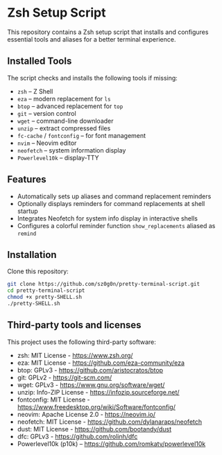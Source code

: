 # Zsh Setup Script

This repository contains a Zsh setup script that installs and configures essential tools and aliases for a better terminal experience.

## Installed Tools

The script checks and installs the following tools if missing:

- `zsh` – Z Shell
- `eza` – modern replacement for `ls`
- `btop` – advanced replacement for `top`
- `git` – version control
- `wget` – command-line downloader
- `unzip` – extract compressed files
- `fc-cache` / `fontconfig` – for font management
- `nvim` – Neovim editor
- `neofetch` – system information display
- `Powerlevel10k` – display-TTY
## Features

- Automatically sets up aliases and command replacement reminders
- Optionally displays reminders for command replacements at shell startup
- Integrates Neofetch for system info display in interactive shells
- Configures a colorful reminder function `show_replacements` aliased as `remind`

## Installation

Clone this repository:

```bash
git clone https://github.com/sz0g0n/pretty-terminal-script.git
cd pretty-terminal-script
chmod +x pretty-SHELL.sh
./pretty-SHELL.sh
```

## Third-party tools and licenses

This project uses the following third-party software:

- zsh: MIT License - https://www.zsh.org/
- eza: MIT License - https://github.com/eza-community/eza
- btop: GPLv3 - https://github.com/aristocratos/btop
- git: GPLv2 - https://git-scm.com/
- wget: GPLv3 - https://www.gnu.org/software/wget/
- unzip: Info-ZIP License - https://infozip.sourceforge.net/
- fontconfig: MIT License - https://www.freedesktop.org/wiki/Software/fontconfig/
- neovim: Apache License 2.0 - https://neovim.io/
- neofetch: MIT License - https://github.com/dylanaraps/neofetch
- dust: MIT License - https://github.com/bootandy/dust
- dfc: GPLv3 - https://github.com/rolinh/dfc
- Powerlevel10k (p10k) – https://github.com/romkatv/powerlevel10k
